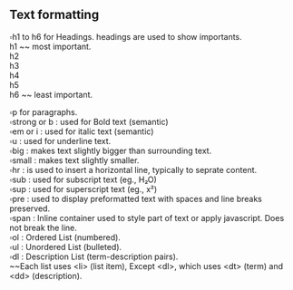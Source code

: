 ## Text formatting  
  
▫️h1 to h6 for Headings. headings are used to show importants.  
    h1 ~~ most important.  
    h2  
    h3  
    h4  
    h5  
    h6 ~~ least important.  
  
▫️p for paragraphs.  
▫️strong or b : used for Bold text (semantic)  
▫️em or i : used for italic text (semantic)  
▫️u : used for underline text.  
▫️big : makes text slightly bigger than surrounding text.  
▫️small : makes text slightly smaller.  
▫️hr : is used to insert a horizontal line, typically to seprate content.  
▫️sub : used for subscript text (eg., H₂O)  
▫️sup : used for superscript text (eg., x²)  
▫️pre : used to display preformatted text with spaces and line breaks preserved.  
▫️span : Inline container used to style part of text or apply javascript. Does not break the line.  
▫️ol : Ordered List (numbered).  
▫️ul : Unordered List (bulleted).  
▫️dl : Description List (term-description pairs).  
~~Each list uses &lt;li&gt; (list item), Except &lt;dl&gt;, which uses &lt;dt&gt; (term) and &lt;dd&gt; (description).  